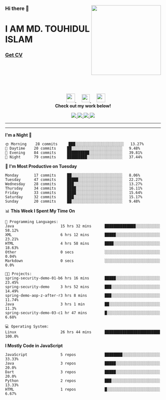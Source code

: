 <div>
<img align="right" width="225" height="225" src="https://touhid-jisan.github.io/img/about-us.png">
<div>
  <h3> </h3>
  <h3> </h3>
  <h3>Hi there 👋</h3>
  <h1>I AM MD. TOUHIDUL ISLAM</h1>
 <!-- <h3>Software Engineer</h3> -->
  <h3> <a href="https://touhid-jisan.github.io/pdf/Touhidul_Islam.pdf"><span>Get CV</span></a></h3>
</div>
</div>
<br/><br/><br/><br/><br/>

<div align="center">
  
  &emsp;
  <a href= "https://www.instagram.com/touhid_jisan/">
    <img src="https://img.icons8.com/ios-glyphs/256/000000/instagram-new.svg" width="28px"/>
  </a>
  &emsp;
  <a href="https://www.linkedin.com/in/touhid-jisan/">
    <img src="https://img.icons8.com/ios-filled/256/000000/linkedin.svg" width="26px"/>
  </a>
  &emsp;
  <a href="http://touhid-jisan.github.io/">
    <img src="https://img.icons8.com/material/256/000000/globe--v1.png" width="28px"/>
  </a>
  <br> 
  <strong>Check out my work below!</strong> <br>
    
  <a href="https://github.com/touhid-jisan">
    <img src="https://badges.pufler.dev/years/touhid-jisan?style=flat-square&color=black&logo=github">
  </a>
  <a href="https://github.com/touhid-jisan?tab=repositories">
    <img src="https://badges.pufler.dev/repos/touhid-jisan?style=flat-square&color=black&logo=github">
  </a>
  <a href="https://gist.github.com/touhid-jisan">
    <img src="https://badges.pufler.dev/gists/touhid-jisan?style=flat-square&color=black&logo=github">
  </a>
  <a href="https://github.com/touhid-jisan">
    <img src="https://badges.pufler.dev/commits/monthly/touhid-jisan?style=flat-square&color=black&logo=github">
  </a>
</div>
<hr><hr>
<!--
**touhid-jisan/touhid-jisan** is a ✨ _special_ ✨ repository because its `README.md` (this file) appears on your GitHub profile.

Here are some ideas to get you started:

- 🔭 I’m currently working on ...
- 🌱 I’m currently learning ...
- 👯 I’m looking to collaborate on ...
- 🤔 I’m looking for help with ...
- 💬 Ask me about ...
- 📫 How to reach me: ...
- 😄 Pronouns: ...
- ⚡ Fun fact: ...
-->

<!--START_SECTION:waka-->
**I'm a Night 🦉** 

```text
🌞 Morning    28 commits     ███░░░░░░░░░░░░░░░░░░░░░░   13.27% 
🌆 Daytime    20 commits     ██░░░░░░░░░░░░░░░░░░░░░░░   9.48% 
🌃 Evening    84 commits     ██████████░░░░░░░░░░░░░░░   39.81% 
🌙 Night      79 commits     █████████░░░░░░░░░░░░░░░░   37.44%

```
📅 **I'm Most Productive on Tuesday** 

```text
Monday       17 commits     ██░░░░░░░░░░░░░░░░░░░░░░░   8.06% 
Tuesday      47 commits     █████░░░░░░░░░░░░░░░░░░░░   22.27% 
Wednesday    28 commits     ███░░░░░░░░░░░░░░░░░░░░░░   13.27% 
Thursday     34 commits     ████░░░░░░░░░░░░░░░░░░░░░   16.11% 
Friday       33 commits     ████░░░░░░░░░░░░░░░░░░░░░   15.64% 
Saturday     32 commits     ███░░░░░░░░░░░░░░░░░░░░░░   15.17% 
Sunday       20 commits     ██░░░░░░░░░░░░░░░░░░░░░░░   9.48%

```


📊 **This Week I Spent My Time On** 

```text
💬 Programming Languages: 
Java                     15 hrs 32 mins      ██████████████░░░░░░░░░░░   58.12% 
XML                      6 hrs 12 mins       █████░░░░░░░░░░░░░░░░░░░░   23.21% 
HTML                     4 hrs 58 mins       ████░░░░░░░░░░░░░░░░░░░░░   18.63% 
Other                    0 secs              ░░░░░░░░░░░░░░░░░░░░░░░░░   0.04% 
Markdown                 0 secs              ░░░░░░░░░░░░░░░░░░░░░░░░░   0.0%

🐱‍💻 Projects: 
spring-security-demo-01-b6 hrs 16 mins       █████░░░░░░░░░░░░░░░░░░░░   23.45% 
spring-security-demo     3 hrs 52 mins       ███░░░░░░░░░░░░░░░░░░░░░░   14.49% 
spring-demo-aop-z-after-r3 hrs 8 mins        ███░░░░░░░░░░░░░░░░░░░░░░   11.74% 
Java                     3 hrs 1 min         ██░░░░░░░░░░░░░░░░░░░░░░░   11.3% 
spring-security-demo-03-c1 hr 47 mins        █░░░░░░░░░░░░░░░░░░░░░░░░   6.68%

💻 Operating System: 
Linux                    26 hrs 44 mins      █████████████████████████   100.0%

```

**I Mostly Code in JavaScript** 

```text
JavaScript               5 repos             ████████░░░░░░░░░░░░░░░░░   33.33% 
Java                     3 repos             █████░░░░░░░░░░░░░░░░░░░░   20.0% 
Dart                     3 repos             █████░░░░░░░░░░░░░░░░░░░░   20.0% 
Python                   2 repos             ███░░░░░░░░░░░░░░░░░░░░░░   13.33% 
HTML                     1 repos             █░░░░░░░░░░░░░░░░░░░░░░░░   6.67%

```



<!--END_SECTION:waka-->
